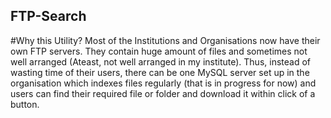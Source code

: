 ## FTP-Search

#Why this Utility?
Most of the Institutions and Organisations now have their own FTP servers. They contain huge amount of files and sometimes not well arranged (Ateast, not well arranged in my institute). Thus, instead of wasting time of their users, there can be one MySQL server set up in the organisation which indexes files regularly (that is in progress for now) and users can find their required file or folder and download it within click of a button.


 



